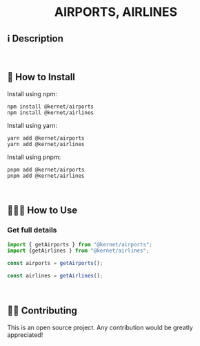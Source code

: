 <h1 align="center">AIRPORTS, AIRLINES</h1>

## ℹ️️ Description


<br>

## 🔧 How to Install

Install using npm:

```
npm install @kernet/airports
npm install @kernet/airlines
```

Install using yarn:

```
yarn add @kernet/airports
yarn add @kernet/airlines
```
Install using pnpm:

```
pnpm add @kernet/airports
pnpm add @kernet/airlines
```

<br>

## 👨🏻‍🏫 How to Use

### Get full details
```ts
import { getAirports } from "@kernet/airports";
import {getAirlines } from "@kernet/airlines";

const airports = getAirports();

const airlines = getAirlines();

```

<br>

## 💁🏻 Contributing

This is an open source project. Any contribution would be greatly appreciated!
